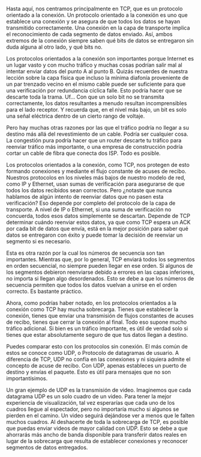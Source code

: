 Hasta aquí, nos centramos principalmente en TCP, que es un protocolo orientado a la conexión. Un protocolo orientado a la conexión es uno que establece una conexión y se asegura de que todos los datos se hayan transmitido correctamente. Una conexión en la capa de transporte implica el reconocimiento de cada segmento de datos enviado. Así, ambos extremos de la conexión siempre saben qué bits de datos se entregaron sin duda alguna al otro lado, y qué bits no.

Los protocolos orientados a la conexión son importantes porque Internet es un lugar vasto y con mucho tráfico y muchas cosas podrían salir mal al intentar enviar datos del punto A al punto B. Quizás recuerdes de nuestra lección sobre la capa física que incluso la mínima diafonía proveniente de un par trenzado vecino en el mismo cable puede ser suficiente para que una verificación por redundancia cíclica falle. Esto podría hacer que se descarte toda la trama. Uf... Con que un solo bit no se transmita correctamente, los datos resultantes a menudo resultan incomprensibles para el lado receptor. Y recuerda que, en el nivel más bajo, un bit es solo una señal eléctrica dentro de un cierto rango de voltaje.

Pero hay muchas otras razones por las que el tráfico podría no llegar a su destino más allá del revestimiento de un cable. Podría ser cualquier cosa. La congestión pura podría hacer que un router descarte tu tráfico para reenviar tráfico más importante, o una empresa de construcción podría cortar un cable de fibra que conecta dos ISP. Todo es posible.

Los protocolos orientados a la conexión, como TCP, nos protegen de esto formando conexiones y mediante el flujo constante de acuses de recibo. Nuestros protocolos en los niveles más bajos de nuestro modelo de red, como IP y Ethernet, usan sumas de verificación para asegurarse de que todos los datos recibidos sean correctos. Pero ¿notaste que nunca hablamos de algún intento de reenviar datos que no pasen esta verificación? Eso depende por completo del protocolo de la capa de transporte. A nivel de IP o Ethernet, si una suma de verificación no concuerda, todos esos datos simplemente se descartan. Depende de TCP determinar cuándo reenviar estos datos, ya que como TCP espera un ACK por cada bit de datos que envía, está en la mejor posición para saber qué datos se entregaron con éxito y puede tomar la decisión de reenviar un segmento si es necesario.

Esta es otra razón por la cual los números de secuencia son tan importantes. Mientras que, por lo general, TCP enviará todos los segmentos en orden secuencial, no siempre pueden llegar en ese orden. Si algunos de los segmentos debieron reenviarse debido a errores en las capas inferiores, no importa si llegan algo desordenados. Esto se debe a que los números de secuencia permiten que todos los datos vuelvan a unirse en el orden correcto. Es bastante práctico.

Ahora, como podrías haber notado, en los protocolos orientados a la conexión como TCP hay mucha sobrecarga. Tienes que establecer la conexión, tienes que enviar una transmisión de flujos constantes de acuses de recibo, tienes que cerrar la conexión al final. Todo eso supone mucho tráfico adicional. Si bien es un tráfico importante, es útil de verdad solo si tienes que estar absolutamente seguro de que tus datos llegan a destino.

Puedes comparar esto con los protocolos sin conexión. El más común de estos se conoce como UDP, o Protocolo de datagramas de usuario. A diferencia de TCP, UDP no confía en las conexiones y ni siquiera admite el concepto de acuse de recibo. Con UDP, apenas estableces un puerto de destino y envías el paquete. Esto es útil para mensajes que no son importantísimos.

Un gran ejemplo de UDP es la transmisión de video. Imaginemos que cada datagrama UDP es un solo cuadro de un video. Para tener la mejor experiencia de visualización, tal vez esperarías que cada uno de los cuadros llegue al espectador, pero no importaría mucho si algunos se pierden en el camino. Un video seguirá dejándose ver a menos que le falten muchos cuadros. Al deshacerte de toda la sobrecarga de TCP, es posible que puedas enviar videos de mayor calidad con UDP. Esto se debe a que ahorrarás más ancho de banda disponible para transferir datos reales en lugar de la sobrecarga que resulta de establecer conexiones y reconocer segmentos de datos entregados.
